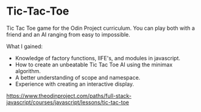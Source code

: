 # Tic-Tac-Toe
Tic Tac Toe game for the Odin Project curriculum. You can play both with a friend and an AI ranging from easy to impossible.

What I gained:
- Knowledge of factory functions, IIFE's, and modules in javascript.
- How to create an unbeatable Tic Tac Toe AI using the minimax algorithm.
- A better understanding of scope and namespace.
- Experience with creating an interactive display.

https://www.theodinproject.com/paths/full-stack-javascript/courses/javascript/lessons/tic-tac-toe
